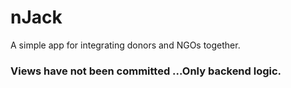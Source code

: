 # nJack
A simple app for integrating donors and NGOs together.<br/>
### Views have not been committed ...Only backend logic.
